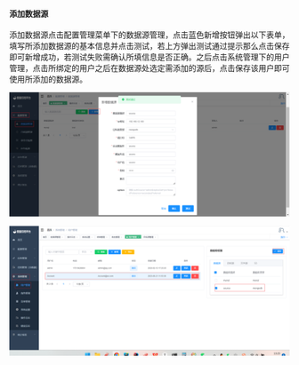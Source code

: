

#### 			添加数据源

​	添加数据源点击配置管理菜单下的数据源管理，点击蓝色新增按钮弹出以下表单，填写所添加数据源的基本信息并点击测试，若上方弹出测试通过提示那么点击保存即可新增成功，若测试失败需确认所填信息是否正确。之后点击系统管理下的用户管理，点击所绑定的用户之后在数据源处选定需添加的源后，点击保存该用户即可使用所添加的数据源。

![image-20230621132912082](../../../images/whalealDataImages/image-20230621132912082.png)

![image-20230621132523358](../../../images/whalealDataImages/image-20230621132523358.png)
